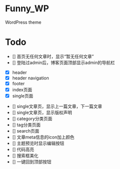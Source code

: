 # Funny_WP
WordPress theme

# Todo

  - [] 首页无任何文章时，显示“暂无任何文章”
  - [] 登陆过admin后，博客页面顶部显示admin的导航栏
  - [x] header
  - [x] header navigation
  - [x] footer
  - [x] index页面
  - [x] single页面
  - [] single文章页，显示上一篇文章，下一篇文章
  - [] single文章页，显示版权声明
  - [] category分类页面
  - [] tag分类页面
  - [] search页面 
  - [] 文章meta信息的icon加上颜色
  - [] 主题预览时显示编辑按钮
  - [] 代码高亮
  - [] 搜索框美化
  - [] 一键回到顶部按钮
